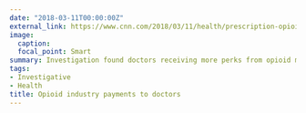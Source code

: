 ```yaml
---
date: "2018-03-11T00:00:00Z"
external_link: https://www.cnn.com/2018/03/11/health/prescription-opioid-payments-eprise/index.html
image:
  caption: 
  focal_point: Smart
summary: Investigation found doctors receiving more perks from opioid makers wrote more prescriptions for the drugs
tags:
- Investigative
- Health
title: Opioid industry payments to doctors  
---
```

